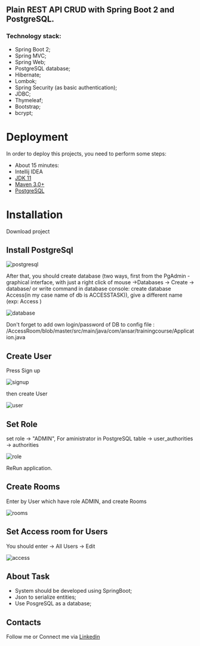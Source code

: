 

## Plain REST API CRUD with Spring Boot 2 and PostgreSQL.


### Technology stack:

* Spring Boot 2;
* Spring MVC;
* Spring Web;
* PostgreSQL database;
* Hibernate;
* Lombok;
* Spring Security (as basic authentication);
* JDBC;
* Thymeleaf;
* Bootstrap;
* bcrypt;



# Deployment
In order to deploy this projects, you need to perform some steps:
* About 15 minutes: 
* Intellij IDEA
* <a href="https://www.oracle.com/java/technologies/javase-jdk11-downloads.html">JDK 11</a>
* <a href="https://maven.apache.org/download.cgi">Maven 3.0+</a>
* <a href="https://www.postgresql.org/download/">PostgreSQL</a>
     
# Installation

Download project

## Install PostgreSql

![postgresql](https://github.com/Ansdance/AccessRoom/blob/master/src/main/resources/static/img/postgresql-logo.png)


After that, you should create database (two ways, first from the PgAdmin -graphical interface, with just a right click of mouse ->Databases -> Create -> database/
or write command in database console: create database Access(in my case name of db is ACCESSTASK)), give a different name (exp: Access )

![database](https://github.com/Ansdance/AccessRoom/blob/master/src/main/resources/static/img/posgresql.png)



Don't forget to add own login/password of DB to config file : /AccessRoom/blob/master/src/main/java/com/ansar/trainingcourse/Application.java


## Create User

Press Sign up


![signup](https://github.com/Ansdance/AccessRoom/blob/master/src/main/resources/static/img/signup.png)


then create User


![user](https://github.com/Ansdance/AccessRoom/blob/master/src/main/resources/static/img/user.png)


## Set Role

set role -> "ADMIN", For aministrator in PostgreSQL table -> user_authorities -> authorities


![role](https://github.com/Ansdance/AccessRoom/blob/master/src/main/resources/static/img/role.png)



ReRun application. 


## Create Rooms


Enter by User which have role ADMIN, and create Rooms


![rooms](https://github.com/Ansdance/AccessRoom/blob/master/src/main/resources/static/img/rooms.png)


## Set Access room for Users


You should enter -> All Users -> Edit


![access](https://github.com/Ansdance/AccessRoom/blob/master/src/main/resources/static/img/access.png)






## About Task

* System should be developed using SpringBoot;
* Json to serialize entities;
* Use PosgreSQL as a database;

## Contacts

 Follow me or Connect me via <a href="https://www.linkedin.com/in/ansar-dauletbayev-8b6630a3">Linkedin<a/>



